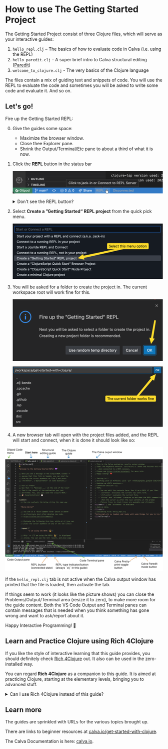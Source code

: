 # How to use The Getting Started Project

The Getting Started Project consist of three Clojure files, which will serve as your interactive guides:

1. `hello_repl.clj` – The basics of how to evaluate code in Calva (i.e. using the REPL)
2. `hello_paredit.clj` - A super brief intro to Calva structural editing ([Paredit](https://calva.io/paredit))
3. `welcome_to_clojure.clj` - The very basics of the Clojure language

The files contain a mix of guiding text and snippets of code. You will use the REPL to evaluate the code and sometimes you will be asked to write some code and evaluate it. And so on.

## Let's go!

Fire up the Getting Started REPL:

0. Give the guides some space:
   * Maximize the browser window.
   * Close thee Explorer pane.
   * Shrink the Output/Terminal/Etc pane to about a third of what it is now.
1. Click the **REPL** button in the status bar

   ![VS Code Statusbar with Clojure REPL button](status-bar-repl-button.png)

   <details><summary>Don't see the REPL button?</summary>

    This could be because some firewall or adblocker prevents the downloading of the Calva extension. See [issue #9](https://github.com/PEZ/rich4clojure/issues/9) for more clues on this.

    </details>
1. Select **Create a ”Getting Started“ REPL project** from the quick pick menu.

   ![The Calva REPL Menu](repl-menu.png)
1. You will be asked for a folder to create the project in. The current workspace root will work fine for this.

   ![Choose OK](get-started-folder-dialog.png)

   ![Select the current workspace root](get-started-folder-menu.png)
1. A new browser tab will open with the project files added, and the REPL will start and connect, when it is done it should look like so:

![](get-started-with-clojure-window-layout.png)

If the `hello_repl.clj` tab is not active when the Calva output window has printed that the file is loaded, then activate the tab.

If things seem to work (it looks like the picture shows) you can close the Problems/Output/Terminal area (resize it to zero), to make more room for the guide content. Both the VS Code Output and Terminal panes can contain messages that is needed when you think something has gone wrong and want to ask/report about it.

Happy Interactive Programming! 🎉

## Learn and Practice Clojure using Rich 4Clojure

If you like the style of interactive learning that this guide provides, you should definitely check [Rich 4Clojure](https://github.com/PEZ/rich4clojure) out. It also can be used in the zero-installed way.

You can regard **Rich 4Clojure** as a companion to this guide. It is aimed at practicing Clojure, starting at the elementary levels, bringing you to advanced stuff.

<details><summary>Can I use Rich 4Clojure instead of this guide?</summary>

I suggest you start by opening up this guide and do the Calva part of the excerises. Then use the `welcome_to_clojure.clj` guide in combination with **Rich 4Clojure**.

</details>

## Learn more

The guides are sprinkled with URLs for the various topics brought up.

There are links to beginner resources at [calva.io/get-started-with-clojure](https://calva.io/get-started-with-clojure/).

The Calva Documentation is here: [calva.io](https://calva.io/).

